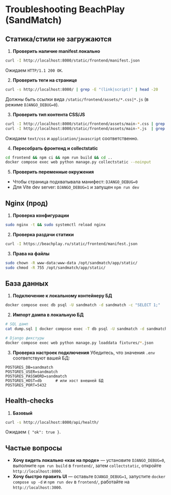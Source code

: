 # Troubleshooting BeachPlay (SandMatch)

## Статика/стили не загружаются

1) __Проверить наличие manifest локально__
```bash
curl -I http://localhost:8000/static/frontend/manifest.json
```
Ожидаем `HTTP/1.1 200 OK`.

2) __Проверить теги на странице__
```bash
curl -s http://localhost:8000/ | grep -E "(link|script)" | head -20
```
Должны быть ссылки вида `/static/frontend/assets/*.css|*.js` (в режиме `DJANGO_DEBUG=0`).

3) __Проверить тип контента CSS/JS__
```bash
curl -I http://localhost:8000/static/frontend/assets/main-*.css | grep Content-Type
curl -I http://localhost:8000/static/frontend/assets/main-*.js  | grep Content-Type
```
Ожидаем `text/css` и `application/javascript` соответственно.

4) __Пересобрать фронтенд и collectstatic__
```bash
cd frontend && npm ci && npm run build && cd ..
docker compose exec web python manage.py collectstatic --noinput
```

5) __Проверить переменные окружения__
- Чтобы страница подхватывала манифест: `DJANGO_DEBUG=0`
- Для Vite dev server: `DJANGO_DEBUG=1` и запущен `npm run dev`

## Nginx (прод)

1) __Проверка конфигурации__
```bash
sudo nginx -t && sudo systemctl reload nginx
```

2) __Проверка раздачи статики__
```bash
curl -I https://beachplay.ru/static/frontend/manifest.json
```

3) __Права на файлы__
```bash
sudo chown -R www-data:www-data /opt/sandmatch/app/static/
sudo chmod -R 755 /opt/sandmatch/app/static/
```

## База данных

1) __Подключение к локальному контейнеру БД__
```bash
docker compose exec db psql -U sandmatch -d sandmatch -c "SELECT 1;"
```

2) __Импорт дампа в локальную БД__
```bash
# SQL дамп
cat dump.sql | docker compose exec -T db psql -U sandmatch -d sandmatch

# Django фикстуры
docker compose exec web python manage.py loaddata fixtures/*.json
```

3) __Проверка настроек подключения__
Убедитесь, что значения `.env` соответствуют вашей БД:
```
POSTGRES_DB=sandmatch
POSTGRES_USER=sandmatch
POSTGRES_PASSWORD=sandmatch
POSTGRES_HOST=db      # или хост внешней БД
POSTGRES_PORT=5432
```

## Health‑checks

1) __Базовый__
```bash
curl -s http://localhost:8000/api/health/
```
Ожидаем `{ "ok": true }`.

## Частые вопросы

- __Хочу видеть локально «как на проде»__ — установите `DJANGO_DEBUG=0`, выполните `npm run build` в `frontend/`, затем `collectstatic`, откройте `http://localhost:8000`.
- __Хочу быстро править UI__ — оставьте `DJANGO_DEBUG=1`, запустите `docker compose up -d` и `npm run dev` в `frontend/`, работайте на `http://localhost:3000`.
